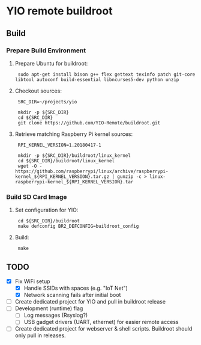 # YIO remote buildroot

## Build

### Prepare Build Environment

1. Prepare Ubuntu for buildroot:

        sudo apt-get install bison g++ flex gettext texinfo patch git-core libtool autoconf build-essential libncurses5-dev python unzip

1. Checkout sources:

        SRC_DIR=~/projects/yio

        mkdir -p ${SRC_DIR}
        cd ${SRC_DIR}
        git clone https://github.com/YIO-Remote/buildroot.git  

1. Retrieve matching Raspberry Pi kernel sources:

        RPI_KERNEL_VERSION=1.20180417-1

        mkdir -p ${SRC_DIR}/buildroot/linux_kernel
        cd ${SRC_DIR}/buildroot/linux_kernel
        wget -O - https://github.com/raspberrypi/linux/archive/raspberrypi-kernel_${RPI_KERNEL_VERSION}.tar.gz | gunzip -c > linux-raspberrypi-kernel_${RPI_KERNEL_VERSION}.tar

### Build SD Card Image

1. Set configuration for YIO:

        cd ${SRC_DIR}/buildroot
        make defconfig BR2_DEFCONFIG=buildroot_config

1. Build:

        make

## TODO

- [x] Fix WiFi setup
  - [x] Handle SSIDs with spaces (e.g. "IoT Net")
  - [x] Network scanning fails after initial boot
- [ ] Create dedicated project for YIO and pull in buildroot release
- [ ] Development (runtime) flag
  - [ ] Log messages (Rsyslog?)
  - [ ] USB gadget drivers (UART, ethernet) for easier remote access
- [ ] Create dedicated project for webserver & shell scripts.
      Buildroot should only pull in releases.
